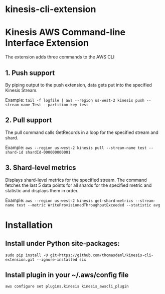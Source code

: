 kinesis-cli-extension
=====================

# Kinesis AWS Command-line Interface Extension
The extension adds three commands to the AWS CLI
## 1. Push support 
   By piping output to the push extension, data gets put into the specified Kinesis Stream. 

   Example: `tail -f logfile | aws --region us-west-2 kinesis push --stream-name Test --partition-key test`
## 2. Pull support
   The pull command calls GetRecords in a loop for the specified stream and shard.

   Example: `aws --region us-west-2 kinesis pull --stream-name test --shard-id shardId-000000000001`
## 3. Shard-level metrics 
   Displays shard-level metrics for the specified stream. The command fetches the last 5 data points for all shards for the specified metric and statistic and displays them in order.

   Example: `aws --region us-west-2 kinesis get-shard-metrics --stream-name test --metric WriteProvisionedThroughputExceeded --statistic avg`

# Installation
## Install under Python site-packages:
`sudo pip install -U git+https://github.com/thomasdeml/kinesis-cli-extension.git --ignore-installed six`
## Install plugin in your ~/.aws/config file
`aws configure set plugins.kinesis kinesis_awscli_plugin`

 
